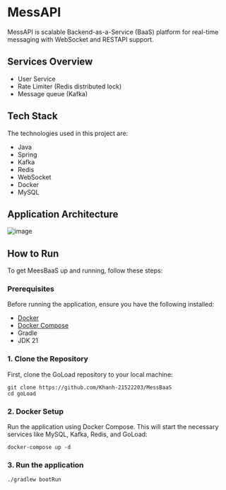 # MessAPI
MessAPI is scalable Backend-as-a-Service (BaaS) platform for real-time messaging with WebSocket and RESTAPI support.

## Services Overview

- User Service
- Rate Limiter (Redis distributed lock)
- Message queue (Kafka)

## Tech Stack

The technologies used in this project are:

- Java
- Spring
- Kafka
- Redis
- WebSocket
- Docker
- MySQL

## Application Architecture
![image](https://github.com/user-attachments/assets/fabb747b-56a0-4c1a-821b-ea9311202993)

## How to Run

To get MeesBaaS up and running, follow these steps:
### Prerequisites

Before running the application, ensure you have the following installed:
- [Docker](https://www.docker.com/get-started)
- [Docker Compose](https://docs.docker.com/compose/install/)
- Gradle
- JDK 21
  
### 1. Clone the Repository

First, clone the GoLoad repository to your local machine:
```
git clone https://github.com/Khanh-21522203/MessBaaS
cd goLoad
```
### 2. Docker Setup
Run the application using Docker Compose. This will start the necessary services like MySQL, Kafka, Redis, and GoLoad:
```
docker-compose up -d
```
### 3. Run the application
```
./gradlew bootRun
```
